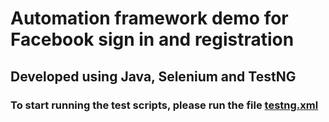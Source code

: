 # Automation framework demo for Facebook sign in and registration

## Developed using Java, Selenium and TestNG

### To start running the test scripts, please run the file [testng.xml](src%2Ftest%2Fresources%2Ftestng.xml)